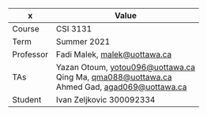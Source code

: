 |x|Value|
|---|---|
|Course|CSI 3131|
|Term|Summer 2021|
|Professor|Fadi Malek, malek@uottawa.ca|
|TAs|Yazan Otoum, yotou096@uottawa.ca<br>Qing Ma, qma088@uottawa.ca<br>Ahmed Gad, agad069@uottawa.ca|
|Student|Ivan Zeljkovic 300092334|
